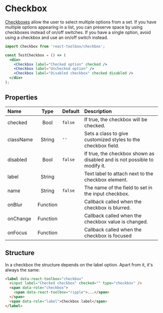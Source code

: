 # Checkbox

[Checkboxes](https://www.google.com/design/spec/components/selection-controls.html#selection-controls-checkbox) allow the user to select multiple options from a set. If you have multiple options appearing in a list, you can preserve space by using checkboxes instead of on/off switches. If you have a single option, avoid using a checkbox and use an on/off switch instead.

<!-- example -->
```jsx
import Checkbox from 'react-toolbox/checkbox';

const TestCheckbox = () => (
  <div>
    <Checkbox label="Checked option" checked />
    <Checkbox label="Unchecked option" />
    <Checkbox label="Disabled checkbox" checked disabled />
  </div>
);
```

## Properties

| Name              | Type          | Default         | Description|
|:-                 |:-:            | :-              |:-|
| checked       | Bool        |   `false`        | If true, the checkbox will be checked.|
| className     | String        |     `''`            | Sets a class to give customized styles to the checkbox field.|
| disabled         | Bool        |     `false`          | If true, the checkbox shown as disabled and is not possible to modify it.|
| label         | String        |                 | Text label to attach next to the checkbox element.|
| name       | String       | `false`                | The name of the field to set in the input checkbox.|
| onBlur       | Function       |                | Callback called when the checkbox is blurred.|
| onChange       | Function       |                | Callback called when the checkbox value is changed.|
| onFocus       | Function       |                | Callback called when the checkbox is focused |

## Structure

In a checkbox the structure depends on the label option. Apart from it, it's always the same:

```html
<label data-react-toolbox="checkbox" 
  <input label="Checked checkbox" checked="" type="checkbox" />
  <span data-role="checkbox">
    <span data-react-toolbox="ripple">...</span>
  </span>
  <span data-role="label">Checkbox label</span>
</label>
```

